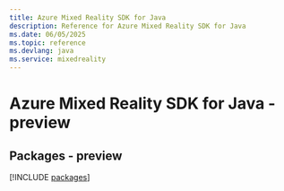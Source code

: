 ```yaml
---
title: Azure Mixed Reality SDK for Java
description: Reference for Azure Mixed Reality SDK for Java
ms.date: 06/05/2025
ms.topic: reference
ms.devlang: java
ms.service: mixedreality
---
```

# Azure Mixed Reality SDK for Java - preview
## Packages - preview
[!INCLUDE [packages](mixed-reality-index.md)]